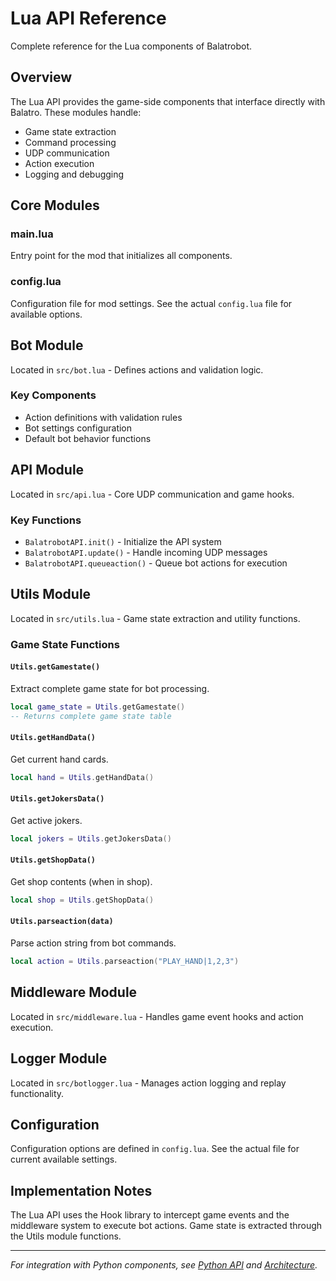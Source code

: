 # Lua API Reference

Complete reference for the Lua components of Balatrobot.

## Overview

The Lua API provides the game-side components that interface directly with Balatro. These modules handle:

- Game state extraction
- Command processing
- UDP communication
- Action execution
- Logging and debugging

## Core Modules

### main.lua
Entry point for the mod that initializes all components.

### config.lua
Configuration file for mod settings. See the actual `config.lua` file for available options.

## Bot Module

Located in `src/bot.lua` - Defines actions and validation logic.

### Key Components

- Action definitions with validation rules
- Bot settings configuration
- Default bot behavior functions

## API Module

Located in `src/api.lua` - Core UDP communication and game hooks.

### Key Functions

- `BalatrobotAPI.init()` - Initialize the API system
- `BalatrobotAPI.update()` - Handle incoming UDP messages
- `BalatrobotAPI.queueaction()` - Queue bot actions for execution

## Utils Module

Located in `src/utils.lua` - Game state extraction and utility functions.

### Game State Functions

#### `Utils.getGamestate()`
Extract complete game state for bot processing.

```lua
local game_state = Utils.getGamestate()
-- Returns complete game state table
```

#### `Utils.getHandData()`
Get current hand cards.

```lua
local hand = Utils.getHandData()
```

#### `Utils.getJokersData()`
Get active jokers.

```lua
local jokers = Utils.getJokersData()
```

#### `Utils.getShopData()`
Get shop contents (when in shop).

```lua
local shop = Utils.getShopData()
```

#### `Utils.parseaction(data)`
Parse action string from bot commands.

```lua
local action = Utils.parseaction("PLAY_HAND|1,2,3")
```

## Middleware Module

Located in `src/middleware.lua` - Handles game event hooks and action execution.

## Logger Module

Located in `src/botlogger.lua` - Manages action logging and replay functionality.

## Configuration

Configuration options are defined in `config.lua`. See the actual file for current available settings.

## Implementation Notes

The Lua API uses the Hook library to intercept game events and the middleware system to execute bot actions. Game state is extracted through the Utils module functions.

---

*For integration with Python components, see [Python API](python-api.md) and [Architecture](architecture.md).* 
